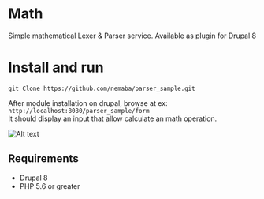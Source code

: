 # Math

Simple mathematical Lexer & Parser service.
Available as plugin for  Drupal 8

# Install and run

```
git Clone https://github.com/nemaba/parser_sample.git
```

After module installation on drupal, browse at ex:  
`http://localhost:8080/parser_sample/form`  
It should display an input that allow calculate an math operation.

![Alt text](https://monosnap.com/image/7vWQmyqjbDgq5IXFa2PV5hm0gD7xKC.png 'image')


## Requirements

- Drupal 8
- PHP 5.6 or greater
